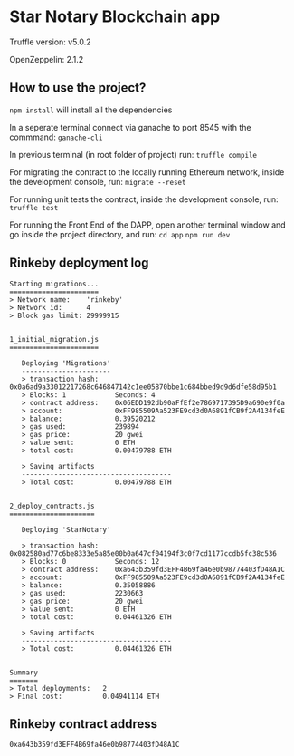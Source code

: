 # Star Notary Blockchain app

Truffle version: v5.0.2

OpenZeppelin: 2.1.2
## How to use the project?

```npm install``` will install all the dependencies

In a seperate terminal connect via ganache to port 8545 with the commmand:
```ganache-cli```

In previous terminal (in root folder of project) run:
```truffle compile```

For migrating the contract to the locally running Ethereum network, inside the development console, run:
```migrate --reset```

For running unit tests the contract, inside the development console, run:
```truffle test```

For running the Front End of the DAPP, open another terminal window and go inside the project directory, and run:
```cd app```
```npm run dev```

## Rinkeby deployment log
```
Starting migrations...
======================
> Network name:    'rinkeby'
> Network id:      4
> Block gas limit: 29999915


1_initial_migration.js
======================

   Deploying 'Migrations'
   ----------------------
   > transaction hash:    0x0a6ad9a33012217268c646847142c1ee05870bbe1c684bbed9d9d6dfe58d95b1
   > Blocks: 1            Seconds: 4
   > contract address:    0x06EDD192db90aFfEf2e7869717395D9a690e9f0a
   > account:             0xFF985509Aa523FE9cd3d0A6891fCB9f2A4134feE
   > balance:             0.39520212
   > gas used:            239894
   > gas price:           20 gwei
   > value sent:          0 ETH
   > total cost:          0.00479788 ETH

   > Saving artifacts
   -------------------------------------
   > Total cost:          0.00479788 ETH


2_deploy_contracts.js
=====================

   Deploying 'StarNotary'
   ----------------------
   > transaction hash:    0x082580ad77c6be8333e5a85e00b0a647cf04194f3c0f7cd1177ccdb5fc38c536
   > Blocks: 0            Seconds: 12
   > contract address:    0xa643b359fd3EFF4B69fa46e0b98774403fD48A1C
   > account:             0xFF985509Aa523FE9cd3d0A6891fCB9f2A4134feE
   > balance:             0.35058886
   > gas used:            2230663
   > gas price:           20 gwei
   > value sent:          0 ETH
   > total cost:          0.04461326 ETH

   > Saving artifacts
   -------------------------------------
   > Total cost:          0.04461326 ETH


Summary
=======
> Total deployments:   2
> Final cost:          0.04941114 ETH

```
## Rinkeby contract address
`0xa643b359fd3EFF4B69fa46e0b98774403fD48A1C`
